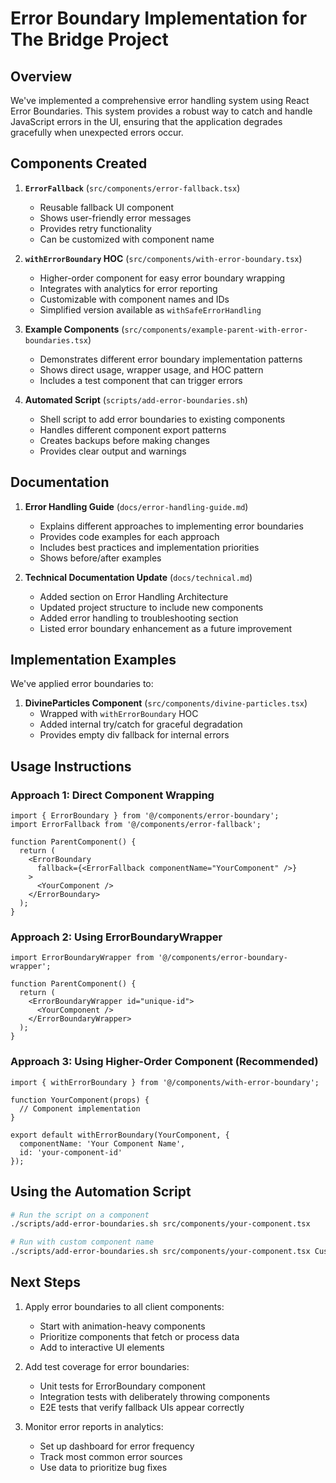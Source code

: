 # Error Boundary Implementation for The Bridge Project

## Overview

We've implemented a comprehensive error handling system using React Error Boundaries. This system provides a robust way to catch and handle JavaScript errors in the UI, ensuring that the application degrades gracefully when unexpected errors occur.

## Components Created

1. **`ErrorFallback`** (`src/components/error-fallback.tsx`)
   - Reusable fallback UI component
   - Shows user-friendly error messages
   - Provides retry functionality
   - Can be customized with component name

2. **`withErrorBoundary` HOC** (`src/components/with-error-boundary.tsx`)
   - Higher-order component for easy error boundary wrapping
   - Integrates with analytics for error reporting
   - Customizable with component names and IDs
   - Simplified version available as `withSafeErrorHandling`

3. **Example Components** (`src/components/example-parent-with-error-boundaries.tsx`)
   - Demonstrates different error boundary implementation patterns
   - Shows direct usage, wrapper usage, and HOC pattern
   - Includes a test component that can trigger errors

4. **Automated Script** (`scripts/add-error-boundaries.sh`)
   - Shell script to add error boundaries to existing components
   - Handles different component export patterns
   - Creates backups before making changes
   - Provides clear output and warnings

## Documentation

1. **Error Handling Guide** (`docs/error-handling-guide.md`)
   - Explains different approaches to implementing error boundaries
   - Provides code examples for each approach
   - Includes best practices and implementation priorities
   - Shows before/after examples

2. **Technical Documentation Update** (`docs/technical.md`)
   - Added section on Error Handling Architecture
   - Updated project structure to include new components
   - Added error handling to troubleshooting section
   - Listed error boundary enhancement as a future improvement

## Implementation Examples

We've applied error boundaries to:

1. **DivineParticles Component** (`src/components/divine-particles.tsx`)
   - Wrapped with `withErrorBoundary` HOC
   - Added internal try/catch for graceful degradation
   - Provides empty div fallback for internal errors

## Usage Instructions

### Approach 1: Direct Component Wrapping

```tsx
import { ErrorBoundary } from '@/components/error-boundary';
import ErrorFallback from '@/components/error-fallback';

function ParentComponent() {
  return (
    <ErrorBoundary
      fallback={<ErrorFallback componentName="YourComponent" />}
    >
      <YourComponent />
    </ErrorBoundary>
  );
}
```

### Approach 2: Using ErrorBoundaryWrapper

```tsx
import ErrorBoundaryWrapper from '@/components/error-boundary-wrapper';

function ParentComponent() {
  return (
    <ErrorBoundaryWrapper id="unique-id">
      <YourComponent />
    </ErrorBoundaryWrapper>
  );
}
```

### Approach 3: Using Higher-Order Component (Recommended)

```tsx
import { withErrorBoundary } from '@/components/with-error-boundary';

function YourComponent(props) {
  // Component implementation
}

export default withErrorBoundary(YourComponent, {
  componentName: 'Your Component Name',
  id: 'your-component-id'
});
```

## Using the Automation Script

```bash
# Run the script on a component
./scripts/add-error-boundaries.sh src/components/your-component.tsx

# Run with custom component name
./scripts/add-error-boundaries.sh src/components/your-component.tsx CustomName
```

## Next Steps

1. Apply error boundaries to all client components:
   - Start with animation-heavy components
   - Prioritize components that fetch or process data
   - Add to interactive UI elements

2. Add test coverage for error boundaries:
   - Unit tests for ErrorBoundary component
   - Integration tests with deliberately throwing components
   - E2E tests that verify fallback UIs appear correctly

3. Monitor error reports in analytics:
   - Set up dashboard for error frequency
   - Track most common error sources
   - Use data to prioritize bug fixes 